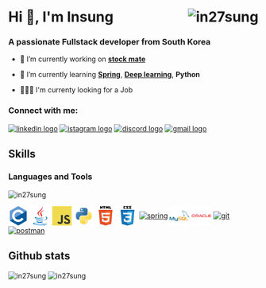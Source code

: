 # Hi 👋, I'm Insung <img align="right" src="https://komarev.com/ghpvc/?username=in27sung&label=Profile%20views&color=e31b1b&style=plastic" alt="in27sung" />


<h3 align="left">A passionate Fullstack developer from South Korea </h3> 

- 🔭 I’m currently working on **[stock mate](http://c7d2408t1p1.itwillbs.com/)**

- 🌱 I’m currently learning **[Spring](https://github.com/in27sung/spring)**, **[Deep learning](https://learn.nvidia.com/certificates?id=a2a7fa44d5e5409aa3d8a90b729fda16)**, **Python**


- 🧑🏻‍💻 I'm currenty looking for a Job

<h3 align="left">Connect with me:</h3>
<p align="left">
<a href="https://linkedin.com/in/insung-hwang-104969244" target="blank"><img align="center" src="https://raw.githubusercontent.com/maurodesouza/profile-readme-generator/master/src/assets/icons/social/linkedin/default.svg" alt="linkedin logo" height="30" width="40" /></a>
<a href="https://instagram.com/in95sung" target="blank"><img align="center" src="https://raw.githubusercontent.com/rahuldkjain/github-profile-readme-generator/master/src/images/icons/Social/instagram.svg" alt="istagram logo" height="30" width="40" /></a>
<a href="https://discordapp.com/users/1076007346444181574" target="blank"><img align="center" src="https://raw.githubusercontent.com/maurodesouza/profile-readme-generator/master/src/assets/icons/social/discord/default.svg" alt="discord logo" height="30" width="40" /></a>
<a href="mailto:in27sung@gmail.com" target="_blank"><img align="center" src="https://raw.githubusercontent.com/maurodesouza/profile-readme-generator/master/src/assets/icons/social/gmail/default.svg" height="30" width="40"  alt="gmail logo" /></a>
</p>




## Skills
### Languages and Tools

  
<img align="center" src="https://github-readme-stats.vercel.app/api/top-langs?username=in27sung&show_icons=true&locale=en&layout=compact" alt="in27sung"/>

  
<p align="left">
<a href="https://www.cprogramming.com/" target="_blank">
<img align="center" src="https://raw.githubusercontent.com/devicons/devicon/master/icons/c/c-original.svg" alt="c" width="40" height="40"/></a> 
<a href="https://www.java.com" target="_blank"> 
<img align="center" src="https://raw.githubusercontent.com/devicons/devicon/master/icons/java/java-original.svg" alt="java" width="40" height="40"/></a>
<a href="https://developer.mozilla.org/en-US/docs/Web/JavaScript" target="_blank" rel="noreferrer"> 
<img align="center" src="https://raw.githubusercontent.com/devicons/devicon/master/icons/javascript/javascript-original.svg" alt="javascript" width="40" height="40"/></a>
<a href="https://www.python.org" target="_blank" rel="noreferrer">
<img align="center" src="https://raw.githubusercontent.com/devicons/devicon/master/icons/python/python-original.svg" alt="python" width="40" height="40"/></a>
<a href="https://www.w3.org/html/" target="_blank" rel="noreferrer"> 
<img align="center" src="https://raw.githubusercontent.com/devicons/devicon/master/icons/html5/html5-original-wordmark.svg" alt="html5" width="40" height="40"/></a>
<a href="https://www.w3schools.com/css/" target="_blank" rel="noreferrer" text-decoration: none>
<img align="center" src="https://raw.githubusercontent.com/devicons/devicon/master/icons/css3/css3-original-wordmark.svg" alt="css3" width="40" height="40"/></a> 
<a href="https://spring.io/" target="_blank" rel="noreferrer"> 
<img align="center" src="https://www.vectorlogo.zone/logos/springio/springio-icon.svg" alt="spring" width="40" height="40"/></a>
<a href="https://www.mysql.com/" target="_blank" rel="noreferrer"> 
<img align="center" src="https://raw.githubusercontent.com/devicons/devicon/master/icons/mysql/mysql-original-wordmark.svg" alt="mysql" width="40" height="40"/></a> 
<a href="https://www.oracle.com/" target="_blank" rel="noreferrer"> 
<img align="center" src="https://raw.githubusercontent.com/devicons/devicon/master/icons/oracle/oracle-original.svg" alt="oracle" width="40" height="40"/></a> 
<a href="https://git-scm.com/" target="_blank" rel="noreferrer"> 
<img align="center" src="https://www.vectorlogo.zone/logos/git-scm/git-scm-icon.svg" alt="git" width="40" height="40"/></a> 
<a href="https://postman.com" target="_blank" rel="noreferrer"> 
<img align="center" src="https://www.vectorlogo.zone/logos/getpostman/getpostman-icon.svg" alt="postman" width="40" height="40"/></a> 
</p>

## Github stats
<p></p>

<p><img align="center" src="https://github-readme-stats.vercel.app/api?username=in27sung&show_icons=true&locale=en" width="480" alt="in27sung"/>
<img align="center" src="https://github-readme-streak-stats.herokuapp.com/?user=in27sung&theme=default" alt="in27sung" width="480"/></p>
